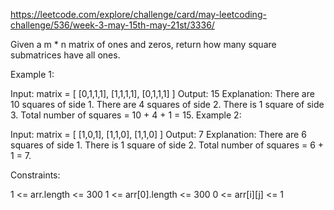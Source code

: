 https://leetcode.com/explore/challenge/card/may-leetcoding-challenge/536/week-3-may-15th-may-21st/3336/

Given a m * n matrix of ones and zeros, return how many square submatrices have all ones.



Example 1:

Input: matrix =
[
  [0,1,1,1],
  [1,1,1,1],
  [0,1,1,1]
]
Output: 15
Explanation:
There are 10 squares of side 1.
There are 4 squares of side 2.
There is  1 square of side 3.
Total number of squares = 10 + 4 + 1 = 15.
Example 2:

Input: matrix =
[
  [1,0,1],
  [1,1,0],
  [1,1,0]
]
Output: 7
Explanation:
There are 6 squares of side 1.
There is 1 square of side 2.
Total number of squares = 6 + 1 = 7.


Constraints:

1 <= arr.length <= 300
1 <= arr[0].length <= 300
0 <= arr[i][j] <= 1
